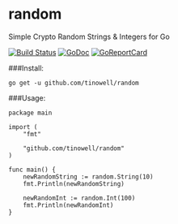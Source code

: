 # random
Simple Crypto Random Strings &amp; Integers for Go

[![Build Status](https://travis-ci.org/tinowell/random.svg?branch=master)](https://travis-ci.org/tinowell/random)
[![GoDoc](https://godoc.org/github.com/tinowell/random?status.svg)](http://godoc.org/github.com/tinowell/random)
[![GoReportCard](https://img.shields.io/badge/go_report-A+-brightgreen.svg)](http://goreportcard.com/report/tinowell/random)

###Install:

    go get -u github.com/tinowell/random

###Usage:

    package main

    import (
        "fmt"

        "github.com/tinowell/random"
    )

    func main() {
        newRandomString := random.String(10)
        fmt.Println(newRandomString)

        newRandomInt := random.Int(100)
        fmt.Println(newRandomInt)
    }
